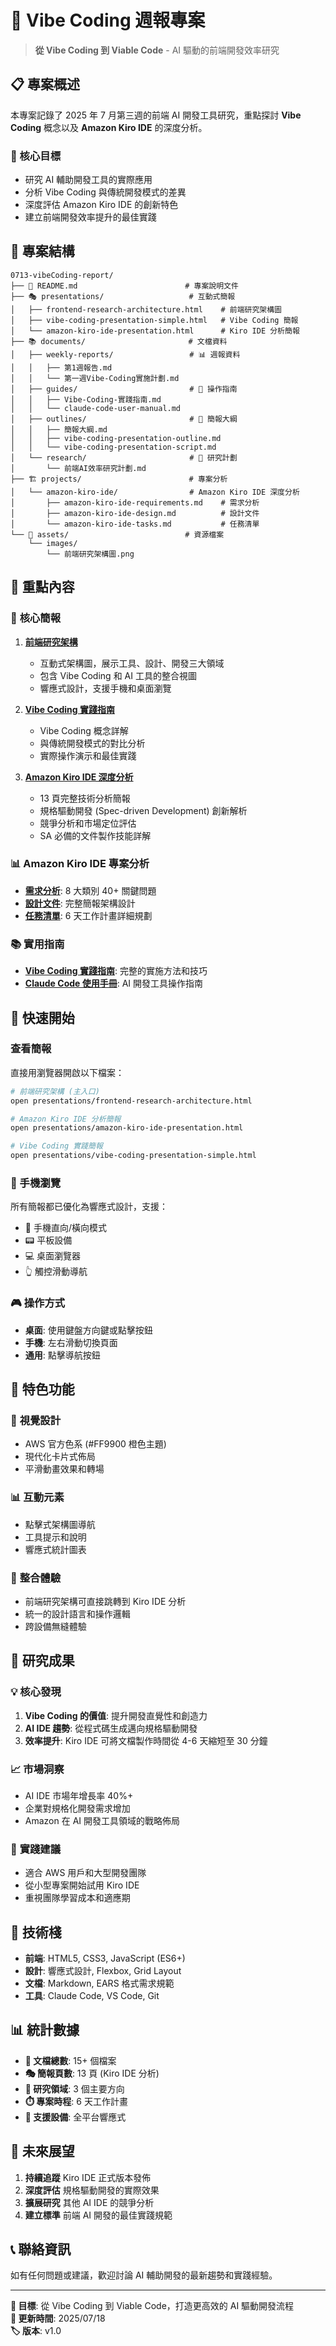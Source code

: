 # 🚀 Vibe Coding 週報專案

> **從 Vibe Coding 到 Viable Code** - AI 驅動的前端開發效率研究

## 📋 專案概述

本專案記錄了 2025 年 7 月第三週的前端 AI 開發工具研究，重點探討 **Vibe Coding** 概念以及 **Amazon Kiro IDE** 的深度分析。

### 🎯 核心目標
- 研究 AI 輔助開發工具的實際應用
- 分析 Vibe Coding 與傳統開發模式的差異  
- 深度評估 Amazon Kiro IDE 的創新特色
- 建立前端開發效率提升的最佳實踐

## 📁 專案結構

```
0713-vibeCoding-report/
├── 📄 README.md                        # 專案說明文件
├── 🎭 presentations/                   # 互動式簡報
│   ├── frontend-research-architecture.html    # 前端研究架構圖
│   ├── vibe-coding-presentation-simple.html   # Vibe Coding 簡報
│   └── amazon-kiro-ide-presentation.html      # Kiro IDE 分析簡報
├── 📚 documents/                       # 文檔資料
│   ├── weekly-reports/                 # 📊 週報資料
│   │   ├── 第1週報告.md
│   │   └── 第一週Vibe-Coding實施計劃.md
│   ├── guides/                         # 📖 操作指南
│   │   ├── Vibe-Coding-實踐指南.md
│   │   └── claude-code-user-manual.md
│   ├── outlines/                       # 📝 簡報大綱
│   │   ├── 簡報大綱.md
│   │   ├── vibe-coding-presentation-outline.md
│   │   └── vibe-coding-presentation-script.md
│   └── research/                       # 🔬 研究計劃
│       └── 前端AI效率研究計劃.md
├── 🏗️ projects/                        # 專案分析
│   └── amazon-kiro-ide/                # Amazon Kiro IDE 深度分析
│       ├── amazon-kiro-ide-requirements.md    # 需求分析
│       ├── amazon-kiro-ide-design.md          # 設計文件
│       └── amazon-kiro-ide-tasks.md           # 任務清單
└── 🎨 assets/                          # 資源檔案
    └── images/
        └── 前端研究架構圖.png
```

## 🌟 重點內容

### 🎯 **核心簡報**
1. **[前端研究架構](presentations/frontend-research-architecture.html)** 
   - 互動式架構圖，展示工具、設計、開發三大領域
   - 包含 Vibe Coding 和 AI 工具的整合視圖
   - 響應式設計，支援手機和桌面瀏覽

2. **[Vibe Coding 實踐指南](presentations/vibe-coding-presentation-simple.html)**
   - Vibe Coding 概念詳解
   - 與傳統開發模式的對比分析
   - 實際操作演示和最佳實踐

3. **[Amazon Kiro IDE 深度分析](presentations/amazon-kiro-ide-presentation.html)**
   - 13 頁完整技術分析簡報
   - 規格驅動開發 (Spec-driven Development) 創新解析
   - 競爭分析和市場定位評估
   - SA 必備的文件製作技能詳解

### 📊 **Amazon Kiro IDE 專案分析**
- **[需求分析](projects/amazon-kiro-ide/amazon-kiro-ide-requirements.md)**: 8 大類別 40+ 關鍵問題
- **[設計文件](projects/amazon-kiro-ide/amazon-kiro-ide-design.md)**: 完整簡報架構設計
- **[任務清單](projects/amazon-kiro-ide/amazon-kiro-ide-tasks.md)**: 6 天工作計畫詳細規劃

### 📚 **實用指南**
- **[Vibe Coding 實踐指南](documents/guides/Vibe-Coding-實踐指南.md)**: 完整的實施方法和技巧
- **[Claude Code 使用手冊](documents/guides/claude-code-user-manual.md)**: AI 開發工具操作指南

## 🚀 快速開始

### 查看簡報
直接用瀏覽器開啟以下檔案：

```bash
# 前端研究架構 (主入口)
open presentations/frontend-research-architecture.html

# Amazon Kiro IDE 分析簡報
open presentations/amazon-kiro-ide-presentation.html

# Vibe Coding 實踐簡報  
open presentations/vibe-coding-presentation-simple.html
```

### 📱 手機瀏覽
所有簡報都已優化為響應式設計，支援：
- 📱 手機直向/橫向模式
- 📟 平板設備
- 💻 桌面瀏覽器
- 👆 觸控滑動導航

### 🎮 操作方式
- **桌面**: 使用鍵盤方向鍵或點擊按鈕
- **手機**: 左右滑動切換頁面
- **通用**: 點擊導航按鈕

## 🎨 特色功能

### 🌈 **視覺設計**
- AWS 官方色系 (#FF9900 橙色主題)
- 現代化卡片式佈局
- 平滑動畫效果和轉場

### 📊 **互動元素**  
- 點擊式架構圖導航
- 工具提示和說明
- 響應式統計圖表

### 🔗 **整合體驗**
- 前端研究架構可直接跳轉到 Kiro IDE 分析
- 統一的設計語言和操作邏輯
- 跨設備無縫體驗

## 🔬 研究成果

### 💡 **核心發現**
1. **Vibe Coding 的價值**: 提升開發直覺性和創造力
2. **AI IDE 趨勢**: 從程式碼生成邁向規格驅動開發
3. **效率提升**: Kiro IDE 可將文檔製作時間從 4-6 天縮短至 30 分鐘

### 📈 **市場洞察**
- AI IDE 市場年增長率 40%+
- 企業對規格化開發需求增加
- Amazon 在 AI 開發工具領域的戰略佈局

### 🎯 **實踐建議**
- 適合 AWS 用戶和大型開發團隊
- 從小型專案開始試用 Kiro IDE
- 重視團隊學習成本和適應期

## 🤝 技術棧

- **前端**: HTML5, CSS3, JavaScript (ES6+)
- **設計**: 響應式設計, Flexbox, Grid Layout
- **文檔**: Markdown, EARS 格式需求規範
- **工具**: Claude Code, VS Code, Git

## 📊 統計數據

- **📄 文檔總數**: 15+ 個檔案  
- **🎭 簡報頁數**: 13 頁 (Kiro IDE 分析)
- **🔬 研究領域**: 3 個主要方向
- **⏱️ 專案時程**: 6 天工作計畫
- **📱 支援設備**: 全平台響應式

## 🔮 未來展望

1. **持續追蹤** Kiro IDE 正式版本發佈
2. **深度評估** 規格驅動開發的實際效果  
3. **擴展研究** 其他 AI IDE 的競爭分析
4. **建立標準** 前端 AI 開發的最佳實踐規範

## 📞 聯絡資訊

如有任何問題或建議，歡迎討論 AI 輔助開發的最新趨勢和實踐經驗。

---

**🎯 目標**: 從 Vibe Coding 到 Viable Code，打造更高效的 AI 驅動開發流程  
**📅 更新時間**: 2025/07/18  
**🏷️ 版本**: v1.0